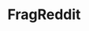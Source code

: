 ---
title: FragReddit
crosslinks:
- de
- recht
- einfach_posten
- doener
- learnprogramming
- europe
- electronic_cigarette
- Multicopter
- de_EDV
- xkcd
- Munich
- ich_iel
- AskACountry
- killthosewhodisagree
- dailyprogrammer
- Germanlearning
- AskReddit
- thathappend
- ausderschleife
- learnpython
---